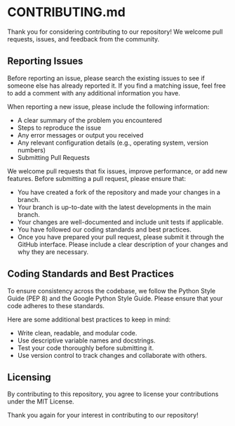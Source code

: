 # CONTRIBUTING.md
Thank you for considering contributing to our repository! We welcome pull requests, issues, and feedback from the community.

## Reporting Issues
Before reporting an issue, please search the existing issues to see if someone else has already reported it. If you find a matching issue, feel free to add a comment with any additional information you have.

When reporting a new issue, please include the following information:

- A clear summary of the problem you encountered
- Steps to reproduce the issue
- Any error messages or output you received
- Any relevant configuration details (e.g., operating system, version numbers)
- Submitting Pull Requests

We welcome pull requests that fix issues, improve performance, or add new features. Before submitting a pull request, please ensure that:

- You have created a fork of the repository and made your changes in a branch.
- Your branch is up-to-date with the latest developments in the main branch.
- Your changes are well-documented and include unit tests if applicable.
- You have followed our coding standards and best practices.
- Once you have prepared your pull request, please submit it through the GitHub interface. Please include a clear description of your changes and why they are necessary.

## Coding Standards and Best Practices
To ensure consistency across the codebase, we follow the Python Style Guide (PEP 8) and the Google Python Style Guide. Please ensure that your code adheres to these standards.

Here are some additional best practices to keep in mind:

- Write clean, readable, and modular code.
- Use descriptive variable names and docstrings.
- Test your code thoroughly before submitting it.
- Use version control to track changes and collaborate with others.

## Licensing
By contributing to this repository, you agree to license your contributions under the MIT License.

Thank you again for your interest in contributing to our repository!
